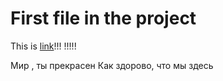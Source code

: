 # First file in the project


This is [link](http://google.com/)!!!
!!!!!

Мир , ты прекрасен
Как здорово, что мы здесь
